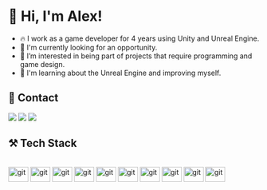 <h1 align="left"> 👋 Hi, I'm Alex!</h1>

- 🔥 I work as a game developer for 4 years using Unity and Unreal Engine.
- 💼 I'm currently looking for an opportunity.
- 👀 I’m interested in being part of projects that require programming and game design.
- 🌱 I'm learning about the Unreal Engine and improving myself.

## 🔎 Contact
<a href="https://linkedin.com/in/alex-walkergd" target="_blank">
<img src="https://img.shields.io/badge/-LinkedIn-%230077B5?style=for-the-badge&logo=linkedin&logoColor=white" target="_blank"></a> 
</a>

<a href="https://instagram.com/alexwalkergd">
<img src="https://img.shields.io/badge/Instagram-61DBFB?style=for-the-badge&logo=instagram&logoColor=E1306C&color=white" target="_blank"></a> 
</a>

<a href="https://discord.gg/YVsTPYJe">
<img src="https://img.shields.io/badge/Discord-61DBFB?style=for-the-badge&logo=discord&logoColor=white&color=%235851D8" target="_blank"></a> 
</a>

## ⚒️ Tech Stack 
<div style="display: inline_block"><br>
   <img align="center" height="30" width="40" alt="git" src="https://cdn.jsdelivr.net/gh/devicons/devicon/icons/unrealengine/unrealengine-original.svg">
   <img align="center" height="30" width="40" alt="git" src="https://cdn.jsdelivr.net/gh/devicons/devicon/icons/unity/unity-original.svg">
   <img align="center" height="30" width="40" alt="git" src="https://cdn.jsdelivr.net/gh/devicons/devicon/icons/visualstudio/visualstudio-original.svg">
   <img align="center" height="30" width="40" alt="git" src="https://cdn.jsdelivr.net/gh/devicons/devicon/icons/rider/rider-original.svg">
   <img align="center" height="30" width="40" alt="git" src="https://cdn.jsdelivr.net/gh/devicons/devicon/icons/cplusplus/cplusplus-original.svg">
   <img align="center" height="30" width="40" alt="git" src="https://cdn.jsdelivr.net/gh/devicons/devicon/icons/csharp/csharp-original.svg">
   <img align="center" height="30" width="40" alt="git" src="https://cdn.jsdelivr.net/gh/devicons/devicon/icons/git/git-original.svg">
   <img align="center" height="30" width="40" alt="git" src="https://cdn.jsdelivr.net/gh/devicons/devicon/icons/blender/blender-original.svg">
   <img align="center" height="30" width="40" alt="git" src="https://cdn.jsdelivr.net/gh/devicons/devicon/icons/photoshop/photoshop-original.svg">
   <img align="center" height="30" width="40" alt="git" src="https://cdn.jsdelivr.net/gh/devicons/devicon/icons/git/git-original.svg">
 </div>
